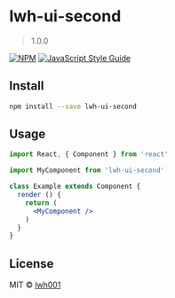# lwh-ui-second

> 1.0.0

[![NPM](https://img.shields.io/npm/v/lwh-ui-second.svg)](https://www.npmjs.com/package/lwh-ui-second) [![JavaScript Style Guide](https://img.shields.io/badge/code_style-standard-brightgreen.svg)](https://standardjs.com)

## Install

```bash
npm install --save lwh-ui-second
```

## Usage

```jsx
import React, { Component } from 'react'

import MyComponent from 'lwh-ui-second'

class Example extends Component {
  render () {
    return (
      <MyComponent />
    )
  }
}
```

## License

MIT © [lwh001](https://github.com/lwh001)
